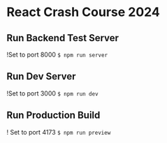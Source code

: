 # React Crash Course 2024

## Run Backend Test Server

!Set to port 8000
`$ npm run server`

## Run Dev Server

!Set to port 3000
`$ npm run dev`

## Run Production Build

! Set to port 4173
`$ npm run preview`
